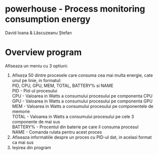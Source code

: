 # powerhouse - Process monitoring consumption energy
David Ioana & Lăscuzeanu Ștefan 
# Overview program
Afiseaza un meniu cu 3 optiuni:
1. Afiseza 50 dintre procesele care consuma cea mai multa energie, cate unul pe linie, in formatul:<br>
	PID, CPU, GPU, MEM, TOTAL, BATTERY% si NAME<br>
	PID - Pid-ul procesului<br>
	CPU - Valoarea in Watts a consumului procesului pe componenta CPU<br>
	GPU - Valoarea in Watts a consumului procesului pe componenta GPU<br>
	MEM - Valoarea in Watts a consumului procesului pe componentele de memorie<br>
	TOTAL - Valoarea in Watts a consumului procesului pe cele 3 componente de mai sus<br>
	BATTERY% - Procentul din baterie pe care il consuma procesul<br>
	NAME - Comanda rulata pentru acest proces<br>
2. Afiseaza informatiile despre un proces cu PID-ul dat, in acelasi format ca mai sus
3. Ieșirea din program